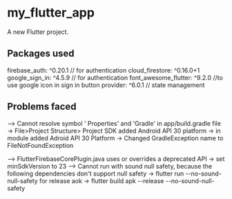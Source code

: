 # my_flutter_app

A new Flutter project.

## Packages used

  firebase_auth: ^0.20.1  // for authentication
  cloud_firestore: ^0.16.0+1  
  google_sign_in: ^4.5.9 // for authentication
  font_awesome_flutter: ^9.2.0 //to use google icon in sign in button
  provider: ^6.0.1 // state management
  
  
 ## Problems faced
 
--> Cannot resolve symbol ' Properties' and 'Gradle' in app/build.gradle file
    ->  File>Project Structure> Project SDK  added Android API 30  platform
    -> in module added Adroid API 30 Platform
    -> Changed GradleException name to FileNotFoundException

--> FlutterFirebaseCorePlugin.java uses or overrides a deprecated API
    -> set minSdkVersion to 23
--> Cannot run with sound null safety, because the following dependencies
     don't support null safety
    -> flutter run --no-sound-null-safety
    for release aok
    -> flutter build apk --release --no-sound-null-safety

     


